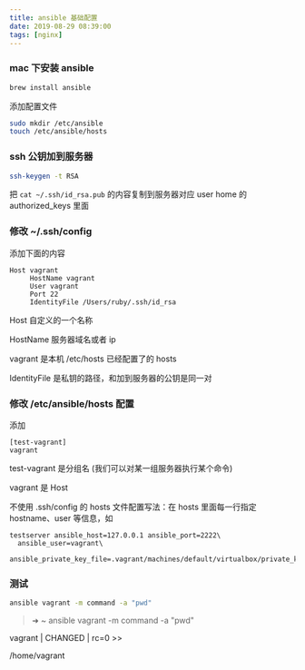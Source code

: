 ```yaml
---
title: ansible 基础配置
date: 2019-08-29 08:39:00
tags: [nginx]
---
```



### mac 下安装 ansible

```bash
brew install ansible
```

添加配置文件

```bash
sudo mkdir /etc/ansible
touch /etc/ansible/hosts
```


### ssh 公钥加到服务器

```bash
ssh-keygen -t RSA
```

把 `cat ~/.ssh/id_rsa.pub` 的内容复制到服务器对应 user home 的 authorized_keys 里面


### 修改  ~/.ssh/config

添加下面的内容

```
Host vagrant
     HostName vagrant
     User vagrant
     Port 22
     IdentityFile /Users/ruby/.ssh/id_rsa
```

Host 自定义的一个名称

HostName 服务器域名或者 ip

vagrant 是本机 /etc/hosts 已经配置了的 hosts

IdentityFile 是私钥的路径，和加到服务器的公钥是同一对


### 修改 /etc/ansible/hosts 配置

添加

```
[test-vagrant]
vagrant
```

test-vagrant 是分组名 (我们可以对某一组服务器执行某个命令)

vagrant 是 Host 

不使用 .ssh/config 的 hosts 文件配置写法：在 hosts 里面每一行指定 hostname、user 等信息，如

```
testserver ansible_host=127.0.0.1 ansible_port=2222\
  ansible_user=vagrant\
  ansible_private_key_file=.vagrant/machines/default/virtualbox/private_key
```


### 测试 

```bash
ansible vagrant -m command -a "pwd"
```

> ➜  ~ ansible vagrant -m command -a "pwd"

vagrant | CHANGED | rc=0 >>

/home/vagrant

